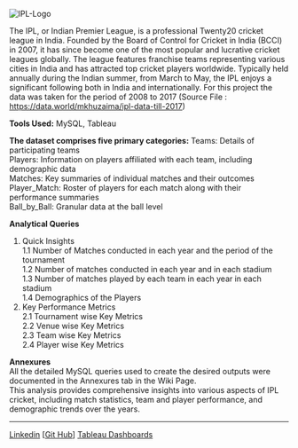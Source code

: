![IPL-Logo](https://github.com/SampathVSS/Data-Analysis-MySQL/assets/170193799/95f49f45-a823-4d9a-aa41-525340b7b239)

The IPL, or Indian Premier League, is a professional Twenty20 cricket league in India. Founded by the Board of Control for Cricket in India (BCCI) in 2007, it has since become one of the most popular and lucrative cricket leagues globally. The league features franchise teams representing various cities in India and has attracted top cricket players worldwide. Typically held annually during the Indian summer, from March to May, the IPL enjoys a significant following both in India and internationally.
For this project the data was taken for the period of 2008 to 2017
(Source File : https://data.world/mkhuzaima/ipl-data-till-2017)

**Tools Used:** MySQL, Tableau

**The dataset comprises five primary categories:**
Teams: Details of participating teams  
Players: Information on players affiliated with each team, including demographic data  
Matches: Key summaries of individual matches and their outcomes  
Player_Match: Roster of players for each match along with their performance summaries  
Ball_by_Ball: Granular data at the ball level  

**Analytical Queries**  
1. Quick Insights  
1.1 Number of Matches conducted in each year and the period of the tournament  
1.2 Number of matches conducted in each year and in each stadium  
1.3 Number of matches played by each team in each year in each stadium  
1.4 Demographics of the Players  
2. Key Performance Metrics  
2.1 Tournament wise Key Metrics  
2.2 Venue wise Key Metrics  
2.3 Team wise Key Metrics  
2.4 Player wise Key Metrics  

**Annexures**  
All the detailed MySQL queries used to create the desired outputs were documented in the Annexures tab in the Wiki Page.  
This analysis provides comprehensive insights into various aspects of IPL cricket, including match statistics, team and player performance, and demographic trends over the years.  

***
[Linkedin](https://www.linkedin.com/in/sampath2205/)
[[Git Hub](https://github.com/SampathVSS)]
[Tableau Dashboards](https://public.tableau.com/app/profile/sampath.sagar/vizzes)
